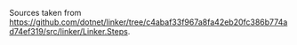 Sources taken from https://github.com/dotnet/linker/tree/c4abaf33f967a8fa42eb20fc386b774ad74ef319/src/linker/Linker.Steps.
